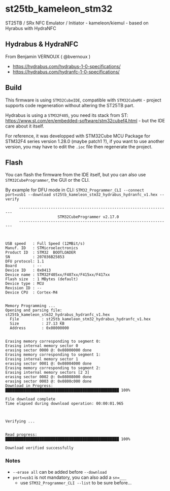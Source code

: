 # st25tb_kameleon_stm32

ST25TB / SRx NFC Emulator / Initiator - kameleon/kiemul - based on Hyrabus with HydraNFC

## Hydrabus & HydraNFC

From Benjamin VERNOUX ( @bvernoux )

- https://hydrabus.com/hydrabus-1-0-specifications/
- https://hydrabus.com/hydranfc-1-0-specifications/


## Build

This firmware is using `STM32CubeIDE`, compatible with `STM32CubeMX` - project supports code regeneration without altering the ST25TB part.

Hydrabus is using a `STM32F405`, you need its stack from ST: https://www.st.com/en/embedded-software/stm32cubef4.html - but the IDE care about it itself.

For reference, it was developped with STM32Cube MCU Package for STM32F4 series version 1.28.0 (maybe patch1 ?), if you want to use another version, you may have to edit the `.ioc` file then regenerate the project.

## Flash

You can flash the firmware from the IDE itself, but you can also use `STM32CubeProgrammer`, the GUI or the CLI.

By example for DFU mode in CLI: `STM32_Programmer_CLI --connect port=usb1 --download st25tb_kameleon_stm32_hydrabus_hydranfc_v1.hex --verify`

```
      -------------------------------------------------------------------
                       STM32CubeProgrammer v2.17.0
      -------------------------------------------------------------------



USB speed   : Full Speed (12MBit/s)
Manuf. ID   : STMicroelectronics
Product ID  : STM32  BOOTLOADER
SN          : 207036B25853
DFU protocol: 1.1
Board       : --
Device ID   : 0x0413
Device name : STM32F405xx/F407xx/F415xx/F417xx
Flash size  : 1 MBytes (default)
Device type : MCU
Revision ID : --
Device CPU  : Cortex-M4


Memory Programming ...
Opening and parsing file: st25tb_kameleon_stm32_hydrabus_hydranfc_v1.hex
  File          : st25tb_kameleon_stm32_hydrabus_hydranfc_v1.hex
  Size          : 27.13 KB
  Address       : 0x08000000


Erasing memory corresponding to segment 0:
Erasing internal memory sector 0
erasing sector 0000 @: 0x08000000 done
Erasing memory corresponding to segment 1:
Erasing internal memory sector 1
erasing sector 0001 @: 0x08004000 done
Erasing memory corresponding to segment 2:
Erasing internal memory sectors [2 3]
erasing sector 0002 @: 0x08008000 done
erasing sector 0003 @: 0x0800c000 done
Download in Progress:
██████████████████████████████████████████████████ 100%

File download complete
Time elapsed during download operation: 00:00:01.965



Verifying ...


Read progress:
██████████████████████████████████████████████████ 100%

Download verified successfully
```

### Notes

- `--erase all` can be added before `--download`
- `port=usb1` is not mandatory, you can also add a `sn=___`
  - use `STM32_Programmer_CLI --list` to be sure before...